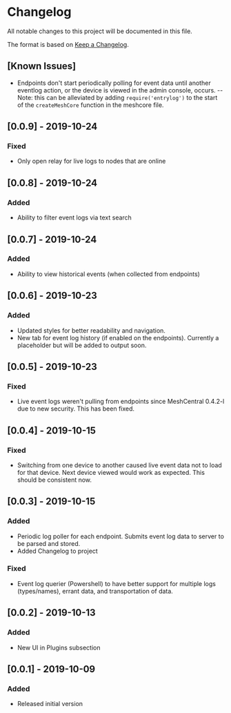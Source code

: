 # Changelog
All notable changes to this project will be documented in this file.

The format is based on [Keep a Changelog](https://keepachangelog.com/en/1.0.0/).

## [Known Issues]
- Endpoints don't start periodically polling for event data until another eventlog action, or the device is viewed in the admin console, occurs.
-- Note: this can be alleviated by adding `require('entrylog')` to the start of the `createMeshCore` function in the meshcore file.

## [0.0.9] - 2019-10-24
### Fixed
- Only open relay for live logs to nodes that are online

## [0.0.8] - 2019-10-24
### Added
- Ability to filter event logs via text search

## [0.0.7] - 2019-10-24
### Added
- Ability to view historical events (when collected from endpoints)

## [0.0.6] - 2019-10-23
### Added
- Updated styles for better readability and navigation. 
- New tab for event log history (if enabled on the endpoints). Currently a placeholder but will be added to output soon.

## [0.0.5] - 2019-10-23
### Fixed
- Live event logs weren't pulling from endpoints since MeshCentral 0.4.2-l due to new security. This has been fixed.

## [0.0.4] - 2019-10-15
### Fixed
- Switching from one device to another caused live event data not to load for that device. Next device viewed would work as expected. This should be consistent now.

## [0.0.3] - 2019-10-15
### Added
- Periodic log poller for each endpoint. Submits event log data to server to be parsed and stored.
- Added Changelog to project

### Fixed
- Event log querier (Powershell) to have better support for multiple logs  (types/names), errant data, and transportation of data.

## [0.0.2] - 2019-10-13
### Added
- New UI in Plugins subsection

## [0.0.1] - 2019-10-09
### Added
- Released initial version
